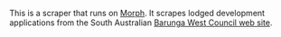 This is a scraper that runs on [Morph](https://morph.io).  It scrapes lodged development applications from the South Australian [Barunga West Council web site](https://www.barungawest.sa.gov.au).
